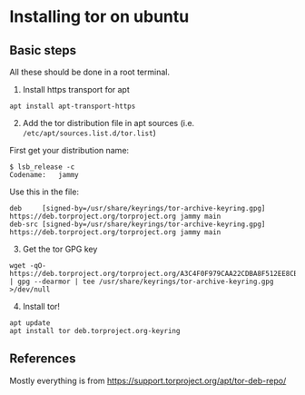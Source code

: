 # Installing tor on ubuntu

## Basic steps

All these should be done in a root terminal.

1. Install https transport for apt

```
apt install apt-transport-https
```

2. Add the tor distribution file in apt sources (i.e. `/etc/apt/sources.list.d/tor.list`)

First get your distribution name:

```
$ lsb_release -c
Codename:	jammy
```

Use this in the file:

```
deb     [signed-by=/usr/share/keyrings/tor-archive-keyring.gpg] https://deb.torproject.org/torproject.org jammy main
deb-src [signed-by=/usr/share/keyrings/tor-archive-keyring.gpg] https://deb.torproject.org/torproject.org jammy main
```

3. Get the tor GPG key

```
wget -qO- https://deb.torproject.org/torproject.org/A3C4F0F979CAA22CDBA8F512EE8CBC9E886DDD89.asc | gpg --dearmor | tee /usr/share/keyrings/tor-archive-keyring.gpg >/dev/null
```

4. Install tor!

```
apt update
apt install tor deb.torproject.org-keyring
```


## References

Mostly everything is from https://support.torproject.org/apt/tor-deb-repo/
